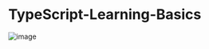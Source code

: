 # TypeScript-Learning-Basics

![image](https://user-images.githubusercontent.com/42888722/227596438-b35ddce1-e254-4c49-abc9-076c8a59f1df.png)
